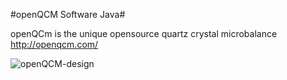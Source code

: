 #openQCM Software Java#

openQCm is the unique opensource quartz crystal microbalance
http://openqcm.com/

![openQCM-design](C:\Users\Marco\Novaetech\openQCM\image\openQCM-hw.jpg)